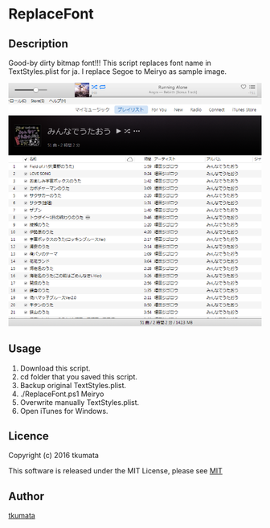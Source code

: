# ReplaceFont
## Description
Good-by dirty bitmap font!!! This script replaces font name in TextStyles.plist for ja. I replace Segoe to Meiryo as sample image.

!["sample"](./itunesfont.png)

## Usage
   1. Download this script.
   2. cd folder that you saved this script.
   3. Backup original TextStyles.plist.
   4. ./ReplaceFont.ps1 Meiryo
   5. Overwrite manually TextStyles.plist.
   6. Open iTunes for Windows.

## Licence
Copyright (c) 2016 tkumata

This software is released under the MIT License, please see [MIT](http://opensource.org/licenses/mit-license.php)

## Author
[tkumata](https://github.com/tkumata/)

